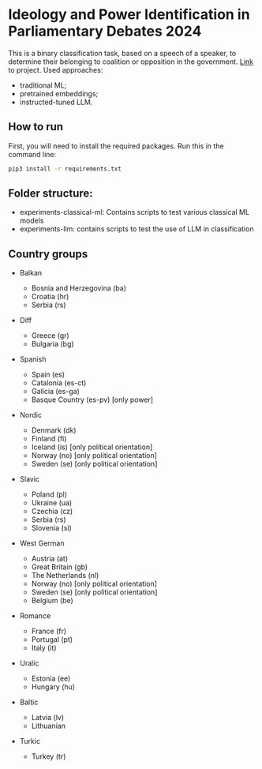 # Ideology and Power Identification in Parliamentary Debates 2024

This is a binary classification task, based on a speech of a speaker, to determine their belonging to coalition or opposition in the government.
[Link](https://touche.webis.de/clef24/touche24-web/ideology-and-power-identification-in-parliamentary-debates.html) to project.
Used approaches:
* traditional ML;
* pretrained embeddings;
* instructed-tuned LLM.

## How to run

First, you will need to install the required packages. Run this in the command line:

```bash
pip3 install -r requirements.txt
```

## Folder structure:
- experiments-classical-ml: Contains scripts to test various classical ML models
- experiments-llm: contains scripts to test the use of LLM in classification


## Country groups

- Balkan
  - Bosnia and Herzegovina (ba)
  - Croatia (hr)
  - Serbia (rs)

- Diff
  - Greece (gr)
  - Bulgaria (bg)

- Spanish
  - Spain (es)
  - Catalonia (es-ct)
  - Galicia (es-ga)
  - Basque Country (es-pv) [only power]

- Nordic
  - Denmark (dk) 
  - Finland (fi)
  - Iceland (is) [only political orientation] 
  - Norway (no) [only political orientation] 
  - Sweden (se) [only political orientation] 

- Slavic
  - Poland (pl)
  - Ukraine (ua)
  - Czechia (cz)
  - Serbia (rs)
  - Slovenia (si)

- West German
  - Austria (at)
  - Great Britain (gb)
  - The Netherlands (nl)
  - Norway (no) [only political orientation] 
  - Sweden (se) [only political orientation] 
  - Belgium (be)


- Romance
  - France (fr)
  - Portugal (pt)
  - Italy (it)

- Uralic
  - Estonia (ee) 
  - Hungary (hu)

- Baltic
  - Latvia (lv)
  - Lithuanian


- Turkic
  - Turkey (tr)
